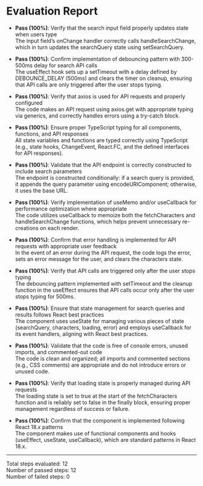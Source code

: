 # Evaluation Report

- **Pass (100%)**: Verify that the search input field properly updates state when users type  
  The input field’s onChange handler correctly calls handleSearchChange, which in turn updates the searchQuery state using setSearchQuery.

- **Pass (100%)**: Confirm implementation of debouncing pattern with 300-500ms delay for search API calls  
  The useEffect hook sets up a setTimeout with a delay defined by DEBOUNCE_DELAY (500ms) and clears the timer on cleanup, ensuring that API calls are only triggered after the user stops typing.

- **Pass (100%)**: Verify that axios is used for API requests and properly configured  
  The code makes an API request using axios.get with appropriate typing via generics, and correctly handles errors using a try-catch block.

- **Pass (100%)**: Ensure proper TypeScript typing for all components, functions, and API responses  
  All state variables and functions are typed correctly using TypeScript (e.g., state hooks, ChangeEvent, React.FC, and the defined interfaces for API responses).

- **Pass (100%)**: Validate that the API endpoint is correctly constructed to include search parameters  
  The endpoint is constructed conditionally: if a search query is provided, it appends the query parameter using encodeURIComponent; otherwise, it uses the base URL.

- **Pass (100%)**: Verify implementation of useMemo and/or useCallback for performance optimization where appropriate  
  The code utilizes useCallback to memoize both the fetchCharacters and handleSearchChange functions, which helps prevent unnecessary re-creations on each render.

- **Pass (100%)**: Confirm that error handling is implemented for API requests with appropriate user feedback  
  In the event of an error during the API request, the code logs the error, sets an error message for the user, and clears the characters state.

- **Pass (100%)**: Verify that API calls are triggered only after the user stops typing  
  The debouncing pattern implemented with setTimeout and the cleanup function in the useEffect ensures that API calls occur only after the user stops typing for 500ms.

- **Pass (100%)**: Ensure that state management for search queries and results follows React best practices  
  The component uses useState for managing various pieces of state (searchQuery, characters, loading, error) and employs useCallback for its event handlers, aligning with React best practices.

- **Pass (100%)**: Validate that the code is free of console errors, unused imports, and commented-out code  
  The code is clean and organized; all imports and commented sections (e.g., CSS comments) are appropriate and do not introduce errors or unused code.

- **Pass (100%)**: Verify that loading state is properly managed during API requests  
  The loading state is set to true at the start of the fetchCharacters function and is reliably set to false in the finally block, ensuring proper management regardless of success or failure.

- **Pass (100%)**: Confirm that the component is implemented following React 18.x patterns  
  The component makes use of functional components and hooks (useEffect, useState, useCallback), which are standard patterns in React 18.x.

---

Total steps evaluated: 12  
Number of passed steps: 12  
Number of failed steps: 0